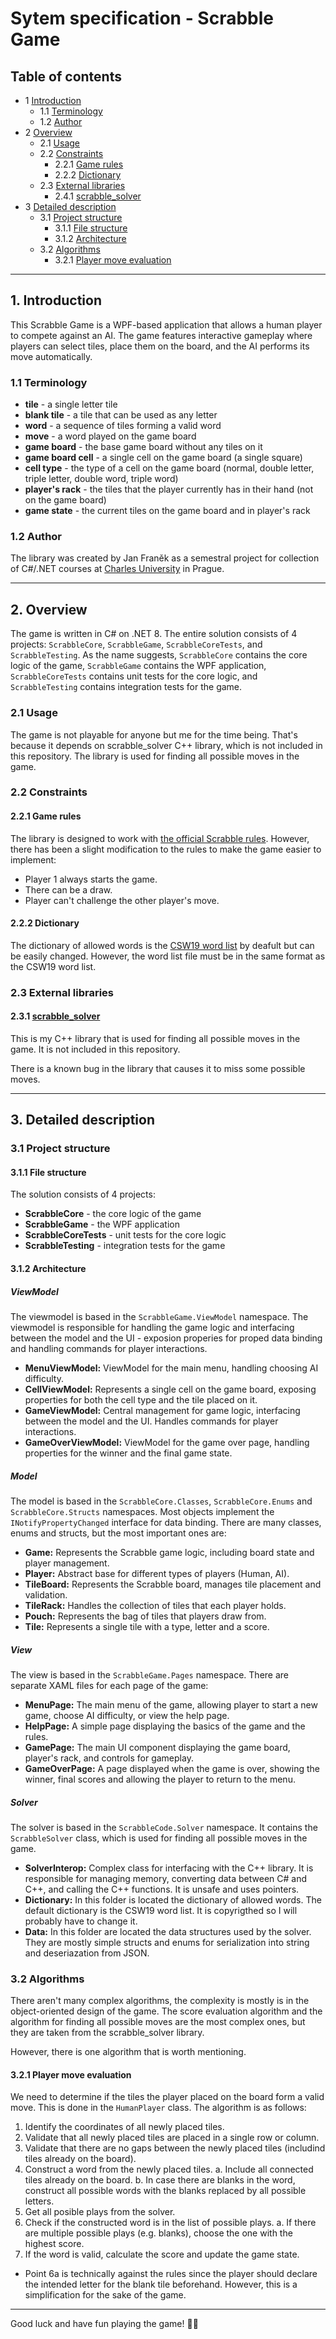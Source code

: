 # Sytem specification - Scrabble Game

## Table of contents

* 1 [Introduction](#1-introduction)
  * 1.1 [Terminology](#11-terminology)
  * 1.2 [Author](#12-author)
* 2 [Overview](#2-overview)
  * 2.1 [Usage](#21-usage)
  * 2.2 [Constraints](#22-constraints)
    * 2.2.1 [Game rules](#221-game-rules)
    * 2.2.2 [Dictionary](#222-dictionary)
  * 2.3 [External libraries](#23-external-libraries)
    * 2.4.1 [scrabble_solver](#231-scrabble_solver)
* 3 [Detailed description](#3-detailed-description)
  * 3.1 [Project structure](#31-project-structure)
    * 3.1.1 [File structure](#311-file-structure)
    * 3.1.2 [Architecture](#312-architecture)
  * 3.2 [Algorithms](#32-algorithms)
    * 3.2.1 [Player move evaluation](#321-player-move-evaluation)

---

## 1. Introduction

This Scrabble Game is a WPF-based application that allows a human player to compete against an AI. The game features interactive gameplay where players can select tiles, place them on the board, and the AI performs its move automatically.

### 1.1 Terminology

* **tile** - a single letter tile
* **blank tile** - a tile that can be used as any letter
* **word** - a sequence of tiles forming a valid word
* **move** - a word played on the game board
* **game board** - the base game board without any tiles on it
* **game board cell** - a single cell on the game board (a single square)
* **cell type** - the type of a cell on the game board (normal, double letter, triple letter, double word, triple word)
* **player's rack** - the tiles that the player currently has in their hand (not on the game board)
* **game state** - the current tiles on the game board and in player's rack

### 1.2 Author

The library was created by Jan Franěk as a semestral project for collection of C#/.NET courses at [Charles University](https://cuni.cz/UKEN-1.html) in Prague.

---

## 2. Overview

The game is written in C# on .NET 8. The entire solution consists of 4 projects: `ScrabbleCore`, `ScrabbleGame`, `ScrabbleCoreTests`, and `ScrabbleTesting`. As the name suggests, `ScrabbleCore` contains the core logic of the game, `ScrabbleGame` contains the WPF application, `ScrabbleCoreTests` contains unit tests for the core logic, and `ScrabbleTesting` contains integration tests for the game.

### 2.1 Usage

The game is not playable for anyone but me for the time being. That's because it depends on scrabble_solver C++ library, which is not included in this repository. The library is used for finding all possible moves in the game.

### 2.2 Constraints

#### 2.2.1 Game rules

The library is designed to work with [the official Scrabble rules](https://www.hasbro.com/common/instruct/Scrabble_(2003).pdf). However, there has been a slight modification to the rules to make the game easier to implement:

* Player 1 always starts the game.
* There can be a draw.
* Player can't challenge the other player's move.

#### 2.2.2 Dictionary

The dictionary of allowed words is the [CSW19 word list](https://en.wikipedia.org/wiki/SOWPODS) by deafult but can be easily changed. However, the word list file must be in the same format as the CSW19 word list.

### 2.3 External libraries

#### 2.3.1 [scrabble_solver](https://gitlab.mff.cuni.cz/teaching/nprg041/2022-23/bednarek/franekj3)

This is my C++ library that is used for finding all possible moves in the game. It is not included in this repository.

There is a known bug in the library that causes it to miss some possible moves.

---

## 3. Detailed description

### 3.1 Project structure

#### 3.1.1 File structure

The solution consists of 4 projects:

* **ScrabbleCore** - the core logic of the game
* **ScrabbleGame** - the WPF application
* **ScrabbleCoreTests** - unit tests for the core logic
* **ScrabbleTesting** - integration tests for the game

#### 3.1.2 Architecture

##### ViewModel

The viewmodel is based in the `ScrabbleGame.ViewModel` namespace. The viewmodel is responsible for handling the game logic and interfacing between the model and the UI - exposion properies for proped data binding and handling commands for player interactions.

* **MenuViewModel:** ViewModel for the main menu, handling choosing AI difficulty.
* **CellViewModel:** Represents a single cell on the game board, exposing properties for both the cell type and the tile placed on it.
* **GameViewModel:** Central management for game logic, interfacing between the model and the UI. Handles commands for player interactions.
* **GameOverViewModel:** ViewModel for the game over page, handling properties for the winner and the final game state.

##### Model

The model is based in the `ScrabbleCore.Classes`, `ScrabbleCore.Enums` and `ScrabbleCore.Structs` namespaces. Most objects implement the `INotifyPropertyChanged` interface for data binding. There are many classes, enums and structs, but the most important ones are:

* **Game:** Represents the Scrabble game logic, including board state and player management.
* **Player:** Abstract base for different types of players (Human, AI).
* **TileBoard:** Represents the Scrabble board, manages tile placement and validation.
* **TileRack:** Handles the collection of tiles that each player holds.
* **Pouch:** Represents the bag of tiles that players draw from.
* **Tile:** Represents a single tile with a type, letter and a score.

##### View

The view is based in the `ScrabbleGame.Pages` namespace. There are separate XAML files for each page of the game:

* **MenuPage:** The main menu of the game, allowing player to start a new game, choose AI difficulty, or view the help page.
* **HelpPage:** A simple page displaying the basics of the game and the rules.
* **GamePage:** The main UI component displaying the game board, player's rack, and controls for gameplay.
* **GameOverPage:** A page displayed when the game is over, showing the winner, final scores and allowing the player to return to the menu.

##### Solver

The solver is based in the `ScrabbleCode.Solver` namespace. It contains the `ScrabbleSolver` class, which is used for finding all possible moves in the game.

* **SolverInterop:** Complex class for interfacing with the C++ library. It is responsible for managing memory, converting data between C# and C++, and calling the C++ functions. It is unsafe and uses pointers.
* **Dictionary:** In this folder is located the dictionary of allowed words. The default dictionary is the CSW19 word list. It is copyrigthed so I will probably have to change it.
* **Data:** In this folder are located the data structures used by the solver. They are mostly simple structs and enums for serialization into string and deseriazation from JSON.

### 3.2 Algorithms

There aren't many complex algorithms, the complexity is mostly is in the object-oriented design of the game. The score evaluation algorithm and the algorithm for finding all possible moves are the most complex ones, but they are taken from the scrabble_solver library.

However, there is one algorithm that is worth mentioning.

#### 3.2.1 Player move evaluation

We need to determine if the tiles the player placed on the board form a valid move. This is done in the `HumanPlayer` class. The algorithm is as follows:

1. Identify the coordinates of all newly placed tiles.
2. Validate that all newly placed tiles are placed in a single row or column.
3. Validate that there are no gaps between the newly placed tiles (includind tiles already on the board).
4. Construct a word from the newly placed tiles.
    a. Include all connected tiles already on the board.
    b. In case there are blanks in the word, construct all possible words with the blanks replaced by all possible letters.
5. Get all posible plays from the solver.
6. Check if the constructed word is in the list of possible plays.
   a. If there are multiple possible plays (e.g. blanks), choose the one with the highest score.
7. If the word is valid, calculate the score and update the game state.

* Point 6a is technically against the rules since the player should declare the intended letter for the blank tile beforehand. However, this is a simplification for the sake of the game.

---

Good luck and have fun playing the game! 🎲🎉
